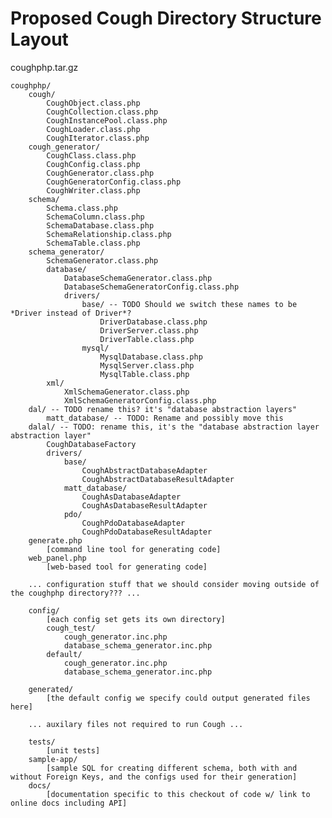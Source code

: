Proposed Cough Directory Structure Layout
=========================================

coughphp.tar.gz

	coughphp/
		cough/
			CoughObject.class.php
			CoughCollection.class.php
			CoughInstancePool.class.php
			CoughLoader.class.php
			CoughIterator.class.php
		cough_generator/
			CoughClass.class.php
			CoughConfig.class.php
			CoughGenerator.class.php
			CoughGeneratorConfig.class.php
			CoughWriter.class.php
		schema/
			Schema.class.php
			SchemaColumn.class.php
			SchemaDatabase.class.php
			SchemaRelationship.class.php
			SchemaTable.class.php
		schema_generator/
			SchemaGenerator.class.php
			database/
				DatabaseSchemaGenerator.class.php
				DatabaseSchemaGeneratorConfig.class.php
				drivers/
					base/ -- TODO Should we switch these names to be *Driver instead of Driver*?
						DriverDatabase.class.php
						DriverServer.class.php
						DriverTable.class.php
					mysql/
						MysqlDatabase.class.php
						MysqlServer.class.php
						MysqlTable.class.php
			xml/
				XmlSchemaGenerator.class.php
				XmlSchemaGeneratorConfig.class.php
		dal/ -- TODO rename this? it's "database abstraction layers"
			matt_database/ -- TODO: Rename and possibly move this
		dalal/ -- TODO: rename this, it's the "database abstraction layer abstraction layer"
			CoughDatabaseFactory
			drivers/
				base/
					CoughAbstractDatabaseAdapter
					CoughAbstractDatabaseResultAdapter
				matt_database/
					CoughAsDatabaseAdapter
					CoughAsDatabaseResultAdapter
				pdo/
					CoughPdoDatabaseAdapter
					CoughPdoDatabaseResultAdapter
		generate.php
			[command line tool for generating code]
		web_panel.php
			[web-based tool for generating code]
		
		... configuration stuff that we should consider moving outside of the coughphp directory??? ...
		
		config/
			[each config set gets its own directory]
			cough_test/
				cough_generator.inc.php
				database_schema_generator.inc.php
			default/
				cough_generator.inc.php
				database_schema_generator.inc.php
		
		generated/
			[the default config we specify could output generated files here]
		
		... auxilary files not required to run Cough ...
		
		tests/
			[unit tests]
		sample-app/
			[sample SQL for creating different schema, both with and without Foreign Keys, and the configs used for their generation]
		docs/
			[documentation specific to this checkout of code w/ link to online docs including API]
